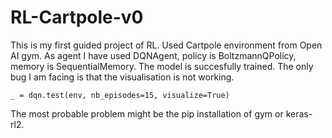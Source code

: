 # RL-Cartpole-v0

This is my first guided project of RL. Used Cartpole environment from Open AI gym. As agent I have used DQNAgent, policy is BoltzmannQPolicy, memory is SequentialMemory. The model is succesfully trained. The only bug I am facing is that the visualisation is not working.

    _ = dqn.test(env, nb_episodes=15, visualize=True)
    
The most probable problem might be the pip installation of gym or keras-rl2.
